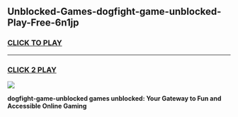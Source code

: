 
## Unblocked-Games-dogfight-game-unblocked-Play-Free-6n1jp
<h3>
<a href="https://premium76.site?title=dogfight-game-unblocked&ref=10A">CLICK TO PLAY</a></h3>
<hr>

<h3>
<a href="https://premium76.site?title=dogfight-game-unblocked&ref=10A">CLICK 2 PLAY</a>
  
</h3>

<a href="https://premium76.site?title=dogfight-game-unblocked&ref=10A"><img src="https://clearcache.store/games.png"></a>


**dogfight-game-unblocked games unblocked: Your Gateway to Fun and Accessible Online Gaming**
